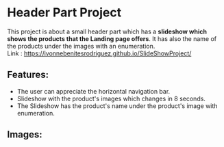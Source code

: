 # Header Part Project
This project is about a small header part which has a **slideshow which shows the products that the Landing page offers**.
      It has also the name of the products under the images with an enumeration.<br/>
     Link :  https://ivonnebenitesrodriguez.github.io/SlideShowProject/
      
## Features:
* The user can appreciate the horizontal navigation bar.
* Slideshow with the product's images which changes in 8 seconds.
* The Slideshow has the product's name under the product's image with enumeration. 

## Images:
